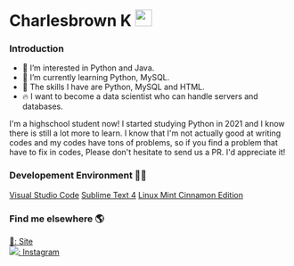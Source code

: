# Charlesbrown K <img src="https://media.giphy.com/media/hvRJCLFzcasrR4ia7z/giphy.gif" width="30px">
### Introduction
- 👀 I’m interested in Python and Java.
- 🌱 I’m currently learning Python, MySQL.
- 🔧 The skills I have are Python, MySQL and HTML.
- 🔥 I want to become a data scientist who can handle servers and databases.

I'm a highschool student now! I started studying Python in 2021 and I know there is still a lot more to learn. I know that I'm not actually good at writing codes and my codes have tons of problems, so if you find a problem that have to fix in codes, Please don't hesitate to send us a PR. I'd appreciate it!


### Developement Environment 👨‍💻

[Visual Studio Code](https://code.visualstudio.com/#alt-downloads/)
[Sublime Text 4](https://www.sublimetext.com/)
[Linux Mint Cinnamon Edition](https://www.linuxmint.com/download.php)


### Find me elsewhere 🌎

[🚀: Site](https://charlesbrownk.github.io/) <br>
[<img src="https://img.icons8.com/fluency/48/000000/instagram-new.png"/>: Instagram](https://www.instagram.com/junghoon_kim04/)
<!-- https://giphy.com/gifs/ehz3LfVj7NvpY8jYUY -->

